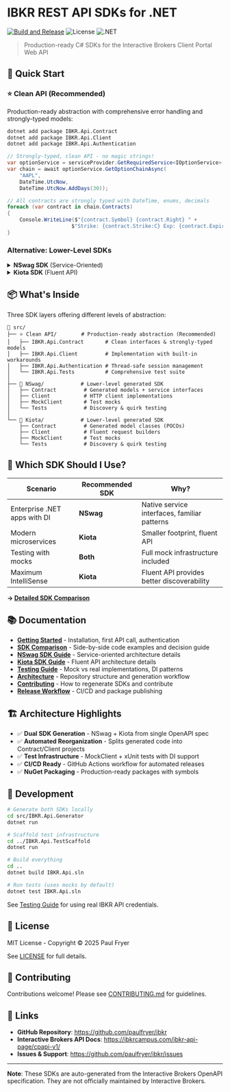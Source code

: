 # IBKR REST API SDKs for .NET

[![Build and Release](https://github.com/paulfryer/ibkr/actions/workflows/release.yml/badge.svg)](https://github.com/paulfryer/ibkr/actions/workflows/release.yml)
![License](https://img.shields.io/badge/license-MIT-green)
![.NET](https://img.shields.io/badge/.NET-8.0-purple)

> Production-ready C# SDKs for the Interactive Brokers Client Portal Web API

## 🚀 Quick Start

### ⭐ Clean API (Recommended)
Production-ready abstraction with comprehensive error handling and strongly-typed models:

```bash
dotnet add package IBKR.Api.Contract
dotnet add package IBKR.Api.Client
dotnet add package IBKR.Api.Authentication
```

```csharp
// Strongly-typed, clean API - no magic strings!
var optionService = serviceProvider.GetRequiredService<IOptionService>();
var chain = await optionService.GetOptionChainAsync(
    "AAPL",
    DateTime.UtcNow,
    DateTime.UtcNow.AddDays(30));

// All contracts are strongly typed with DateTime, enums, decimals
foreach (var contract in chain.Contracts)
{
    Console.WriteLine($"{contract.Symbol} {contract.Right} " +
                     $"Strike: {contract.Strike:C} Exp: {contract.Expiration:yyyy-MM-dd}");
}
```

### Alternative: Lower-Level SDKs

<details>
<summary><b>NSwag SDK</b> (Service-Oriented)</summary>

```bash
dotnet add package IBKR.Api.NSwag.Contract
dotnet add package IBKR.Api.NSwag.Client
```

```csharp
// Direct API access with service interfaces
services.AddTransient<IIserverService, IserverService>();
var searchResults = await iserverService.SearchAllGETAsync(symbol: "AAPL");
```
</details>

<details>
<summary><b>Kiota SDK</b> (Fluent API)</summary>

```bash
dotnet add package IBKR.Api.Kiota.Contract
dotnet add package IBKR.Api.Kiota.Client
```

```csharp
// Fluent, discoverable API surface
var client = new IBKRClient(requestAdapter);
var results = await client.Iserver.Secdef.Search.GetAsync();
```
</details>

## 📦 What's Inside

Three SDK layers offering different levels of abstraction:

```
📁 src/
├── ⭐ Clean API/        # Production-ready abstraction (Recommended)
│   ├── IBKR.Api.Contract       # Clean interfaces & strongly-typed models
│   ├── IBKR.Api.Client         # Implementation with built-in workarounds
│   ├── IBKR.Api.Authentication # Thread-safe session management
│   └── IBKR.Api.Tests          # Comprehensive test suite
│
├── 🔷 NSwag/            # Lower-level generated SDK
│   ├── Contract         # Generated models + service interfaces
│   ├── Client           # HTTP client implementations
│   ├── MockClient       # Test mocks
│   └── Tests            # Discovery & quirk testing
│
└── 🔶 Kiota/            # Lower-level generated SDK
    ├── Contract         # Generated model classes (POCOs)
    ├── Client           # Fluent request builders
    ├── MockClient       # Test mocks
    └── Tests            # Discovery & quirk testing
```

## 🎯 Which SDK Should I Use?

| Scenario | Recommended SDK | Why? |
|----------|----------------|------|
| Enterprise .NET apps with DI | **NSwag** | Native service interfaces, familiar patterns |
| Modern microservices | **Kiota** | Smaller footprint, fluent API |
| Testing with mocks | **Both** | Full mock infrastructure included |
| Maximum IntelliSense | **Kiota** | Fluent API provides better discoverability |

**→ [Detailed SDK Comparison](docs/SDK-COMPARISON.md)**

## 📚 Documentation

- **[Getting Started](docs/GETTING-STARTED.md)** - Installation, first API call, authentication
- **[SDK Comparison](docs/SDK-COMPARISON.md)** - Side-by-side code examples and decision guide
- **[NSwag SDK Guide](docs/NSWAG-SDK.md)** - Service-oriented architecture details
- **[Kiota SDK Guide](docs/KIOTA-SDK.md)** - Fluent API architecture details
- **[Testing Guide](docs/TESTING.md)** - Mock vs real implementations, DI patterns
- **[Architecture](docs/ARCHITECTURE.md)** - Repository structure and generation workflow
- **[Contributing](docs/CONTRIBUTING.md)** - How to regenerate SDKs and contribute
- **[Release Workflow](docs/RELEASE-WORKFLOW.md)** - CI/CD and package publishing

## 🏗️ Architecture Highlights

- ✅ **Dual SDK Generation** - NSwag + Kiota from single OpenAPI spec
- ✅ **Automated Reorganization** - Splits generated code into Contract/Client projects
- ✅ **Test Infrastructure** - MockClient + xUnit tests with DI support
- ✅ **CI/CD Ready** - GitHub Actions workflow for automated releases
- ✅ **NuGet Packaging** - Production-ready packages with symbols

## 🔧 Development

```bash
# Generate both SDKs locally
cd src/IBKR.Api.Generator
dotnet run

# Scaffold test infrastructure
cd ../IBKR.Api.TestScaffold
dotnet run

# Build everything
cd ..
dotnet build IBKR.Api.sln

# Run tests (uses mocks by default)
dotnet test IBKR.Api.sln
```

See [Testing Guide](docs/TESTING.md) for using real IBKR API credentials.

## 📝 License

MIT License - Copyright © 2025 Paul Fryer

See [LICENSE](LICENSE) for full details.

## 🤝 Contributing

Contributions welcome! Please see [CONTRIBUTING.md](docs/CONTRIBUTING.md) for guidelines.

## 🔗 Links

- **GitHub Repository**: https://github.com/paulfryer/ibkr
- **Interactive Brokers API Docs**: https://ibkrcampus.com/ibkr-api-page/cpapi-v1/
- **Issues & Support**: https://github.com/paulfryer/ibkr/issues

---

**Note**: These SDKs are auto-generated from the Interactive Brokers OpenAPI specification. They are not officially maintained by Interactive Brokers.
